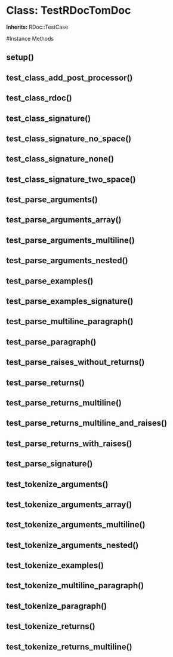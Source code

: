 # Class: TestRDocTomDoc
**Inherits:** RDoc::TestCase
    




#Instance Methods
## setup() [](#method-i-setup)

## test_class_add_post_processor() [](#method-i-test_class_add_post_processor)

## test_class_rdoc() [](#method-i-test_class_rdoc)

## test_class_signature() [](#method-i-test_class_signature)

## test_class_signature_no_space() [](#method-i-test_class_signature_no_space)

## test_class_signature_none() [](#method-i-test_class_signature_none)

## test_class_signature_two_space() [](#method-i-test_class_signature_two_space)

## test_parse_arguments() [](#method-i-test_parse_arguments)

## test_parse_arguments_array() [](#method-i-test_parse_arguments_array)

## test_parse_arguments_multiline() [](#method-i-test_parse_arguments_multiline)

## test_parse_arguments_nested() [](#method-i-test_parse_arguments_nested)

## test_parse_examples() [](#method-i-test_parse_examples)

## test_parse_examples_signature() [](#method-i-test_parse_examples_signature)

## test_parse_multiline_paragraph() [](#method-i-test_parse_multiline_paragraph)

## test_parse_paragraph() [](#method-i-test_parse_paragraph)

## test_parse_raises_without_returns() [](#method-i-test_parse_raises_without_returns)

## test_parse_returns() [](#method-i-test_parse_returns)

## test_parse_returns_multiline() [](#method-i-test_parse_returns_multiline)

## test_parse_returns_multiline_and_raises() [](#method-i-test_parse_returns_multiline_and_raises)

## test_parse_returns_with_raises() [](#method-i-test_parse_returns_with_raises)

## test_parse_signature() [](#method-i-test_parse_signature)

## test_tokenize_arguments() [](#method-i-test_tokenize_arguments)

## test_tokenize_arguments_array() [](#method-i-test_tokenize_arguments_array)

## test_tokenize_arguments_multiline() [](#method-i-test_tokenize_arguments_multiline)

## test_tokenize_arguments_nested() [](#method-i-test_tokenize_arguments_nested)

## test_tokenize_examples() [](#method-i-test_tokenize_examples)

## test_tokenize_multiline_paragraph() [](#method-i-test_tokenize_multiline_paragraph)

## test_tokenize_paragraph() [](#method-i-test_tokenize_paragraph)

## test_tokenize_returns() [](#method-i-test_tokenize_returns)

## test_tokenize_returns_multiline() [](#method-i-test_tokenize_returns_multiline)


